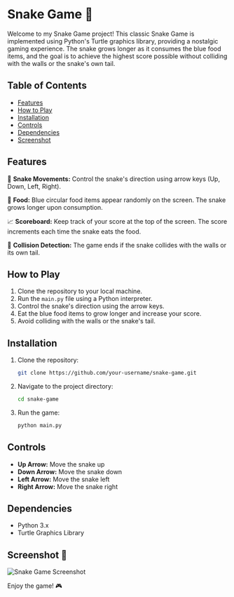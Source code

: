 # Snake Game 🐍

Welcome to my Snake Game project! This classic Snake Game is implemented using Python's Turtle graphics library, providing a nostalgic gaming experience. The snake grows longer as it consumes the blue food items, and the goal is to achieve the highest score possible without colliding with the walls or the snake's own tail.

## Table of Contents
- [Features](#features)
- [How to Play](#how-to-play)
- [Installation](#installation)
- [Controls](#controls)
- [Dependencies](#dependencies)
- [Screenshot](#screenshot)


## Features

🐍 **Snake Movements:** Control the snake's direction using arrow keys (Up, Down, Left, Right).

🍎 **Food:** Blue circular food items appear randomly on the screen. The snake grows longer upon consumption.

📈 **Scoreboard:** Keep track of your score at the top of the screen. The score increments each time the snake eats the food.

🚫 **Collision Detection:** The game ends if the snake collides with the walls or its own tail.

## How to Play

1. Clone the repository to your local machine.
2. Run the `main.py` file using a Python interpreter.
3. Control the snake's direction using the arrow keys.
4. Eat the blue food items to grow longer and increase your score.
5. Avoid colliding with the walls or the snake's tail.

## Installation

1. Clone the repository:

    ```bash
    git clone https://github.com/your-username/snake-game.git
    ```

2. Navigate to the project directory:

    ```bash
    cd snake-game
    ```

3. Run the game:

    ```bash
    python main.py
    ```

## Controls

- **Up Arrow:** Move the snake up
- **Down Arrow:** Move the snake down
- **Left Arrow:** Move the snake left
- **Right Arrow:** Move the snake right

## Dependencies

- Python 3.x
- Turtle Graphics Library

## Screenshot 📸

![Snake Game Screenshot](screenshot.png)


Enjoy the game! 🎮
